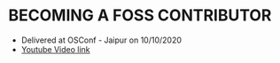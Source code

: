# BECOMING A FOSS CONTRIBUTOR

- Delivered at OSConf - Jaipur on 10/10/2020
- [Youtube Video link](https://youtu.be/RVToPqD5VIA)
